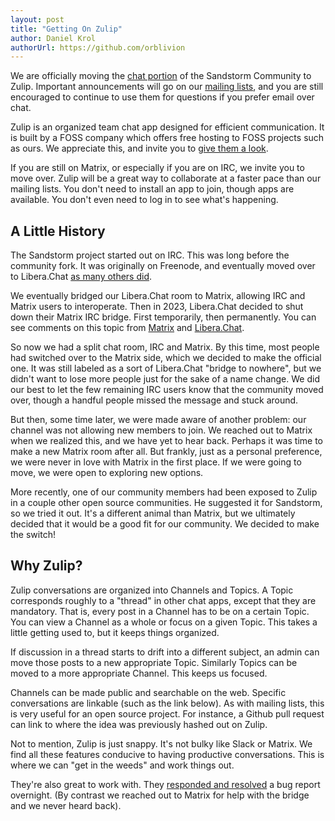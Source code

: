 ```yaml
---
layout: post
title: "Getting On Zulip"
author: Daniel Krol
authorUrl: https://github.com/orblivion
---
```


We are officially moving the [chat portion](https://sandstorm.zulipchat.com) of the Sandstorm Community to Zulip. Important announcements will go on our [mailing lists](https://groups.io/g/sandstorm-user-group), and you are still encouraged to continue to use them for questions if you prefer email over chat.

Zulip is an organized team chat app designed for efficient communication. It is built by a FOSS company which offers free hosting to FOSS projects such as ours. We appreciate this, and invite you to [give them a look](https://zulip.com/).

If you are still on Matrix, or especially if you are on IRC, we invite you to move over. Zulip will be a great way to collaborate at a faster pace than our mailing lists. You don't need to install an app to join, though apps are available. You don't even need to log in to see what's happening.

A Little History
----------------

The Sandstorm project started out on IRC. This was long before the community fork. It was originally on Freenode, and eventually moved over to Libera.Chat [as many others did](https://en.wikipedia.org/wiki/Libera_Chat).

We eventually bridged our Libera.Chat room to Matrix, allowing IRC and Matrix users to interoperate. Then in 2023, Libera.Chat decided to shut down their Matrix IRC bridge. First temporarily, then permanently. You can see comments on this topic from [Matrix](https://matrix.org/blog/2024/07/deportalling-libera-chat/) and [Libera.Chat](https://libera.chat/news/matrix-bridge-disabled-retrospective).

So now we had a split chat room, IRC and Matrix. By this time, most people had switched over to the Matrix side, which we decided to make the official one. It was still labeled as a sort of Libera.Chat "bridge to nowhere", but we didn't want to lose more people just for the sake of a name change. We did our best to let the few remaining IRC users know that the community moved over, though a handful people missed the message and stuck around.

But then, some time later, we were made aware of another problem: our channel was not allowing new members to join. We reached out to Matrix when we realized this, and we have yet to hear back. Perhaps it was time to make a new Matrix room after all. But frankly, just as a personal preference, we were never in love with Matrix in the first place. If we were going to move, we were open to exploring new options.

More recently, one of our community members had been exposed to Zulip in a couple other open source communities. He suggested it for Sandstorm, so we tried it out. It's a different animal than Matrix, but we ultimately decided that it would be a good fit for our community. We decided to make the switch!

Why Zulip?
----------

Zulip conversations are organized into Channels and Topics. A Topic corresponds roughly to a "thread" in other chat apps, except that they are mandatory. That is, every post in a Channel has to be on a certain Topic. You can view a Channel as a whole or focus on a given Topic. This takes a little getting used to, but it keeps things organized.

If discussion in a thread starts to drift into a different subject, an admin can move those posts to a new appropriate Topic. Similarly Topics can be moved to a more appropriate Channel. This keeps us focused.

Channels can be made public and searchable on the web. Specific conversations are linkable (such as the link below). As with mailing lists, this is very useful for an open source project. For instance, a Github pull request can link to where the idea was previously hashed out on Zulip.

Not to mention, Zulip is just snappy. It's not bulky like Slack or Matrix. We find all these features conducive to having productive conversations. This is where we can "get in the weeds" and work things out.

They're also great to work with. They [responded and resolved](https://chat.zulip.org/#narrow/channel/387-zulip-cloud/topic/Turning.20off.20.22Invitations.20are.20required.2E.2E.2E.22.20on.20Standard.20plan) a bug report overnight. (By contrast we reached out to Matrix for help with the bridge and we never heard back).
